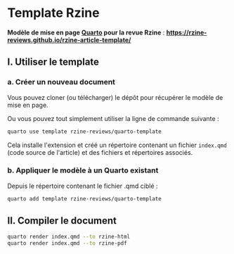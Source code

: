 # Template Rzine

**Modèle de mise en page [Quarto](https://quarto.org) pour la revue Rzine** : **https://rzine-reviews.github.io/rzine-article-template/**


## I. Utiliser le template

### a. Créer un nouveau document

Vous pouvez cloner (ou télécharger) le dépôt pour récupérer le modèle de mise en page.

Ou vous pouvez tout simplement utiliser la ligne de commande suivante :


```bash
quarto use template rzine-reviews/quarto-template
```

Cela installe l'extension et créé un répertoire contenant un fichier `index.qmd` (code source de l'article) et des fichiers et répertoires associés.


### b. Appliquer le modèle à un Quarto existant

Depuis le répertoire contenant le fichier .qmd ciblé :

```bash
quarto add template rzine-reviews/quarto-template
```

## II. Compiler le document

```bash
quarto render index.qmd --to rzine-html
quarto render index.qmd --to rzine-pdf
```


